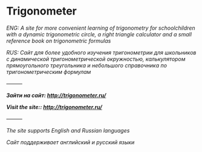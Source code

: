 # Trigonometer
*ENG: A site for more convenient learning of trigonometry for schoolchildren with a dynamic trigonometric circle, a right triangle calculator and a small reference book on trigonometric formulas*

*RUS: Сайт для более удобного изучения тригонометрии для школьников с динамической тригонометрической окружностью, калькулятором прямоугольного треугольника и небольшого справочника по тригонометрическим формулам*

———

***Зайти на сайт: http://trigonometer.ru/***

***Visit the site:: http://trigonometer.ru/***

———

*The site supports English and Russian languages*

*Сайт поддерживает английский и русский языки*

